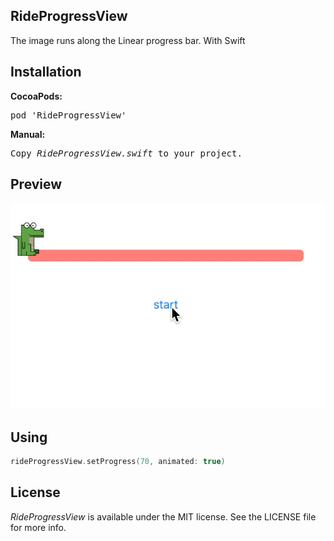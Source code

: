 ## RideProgressView
The image runs along the Linear progress bar. With Swift

## Installation
<b>CocoaPods:</b>
<pre>
pod 'RideProgressView'
</pre>
<b>Manual:</b>
<pre>
Copy <i>RideProgressView.swift</i> to your project.
</pre>

## Preview
![](/demo.gif)

## Using

```swift
rideProgressView.setProgress(70, animated: true)
```

## License

<i>RideProgressView</i> is available under the MIT license. See the LICENSE file for more info.
